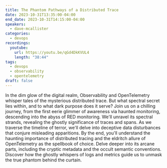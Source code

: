 ```yaml
---
title: The Phantom Pathways of a Distributed Trace
date: 2023-10-31T13:35:00-04:00
end_date: 2023-10-31T14:15:00-04:00
speakers:
  - dave-mcallister
categories:
  - devops
recordings:
  youtube:
    url: https://youtu.be/qGd4DkKVUL4
    length: "38:44"
tags:
  - devops
  - observability
  - opentelemetry
draft: false
---
```


In the dim glow of the digital realm, Observability and OpenTelemetry whisper tales of the mysterious distributed trace. But what spectral secret lies within, and to what dark purpose does it serve? Join us on a chilling journey, from the first eerie glimmer of awareness via haunted monitoring, descending into the abyss of RED monitoring. We'll unravel its spectral strands, revealing the ghostly significance of traces and spans. As we traverse the timeline of terror, we'll delve into deceptive data disturbances that conjure misleading apparitions. By the end, you'll understand the haunting importance of distributed tracing and the eldritch allure of OpenTelemetry as the spellbook of choice. Delve deeper into its arcane parts, including the cryptic metadata and the occult semantic conventions. Discover how the ghostly whispers of logs and metrics guide us to unmask the true phantom behind the curtain.
